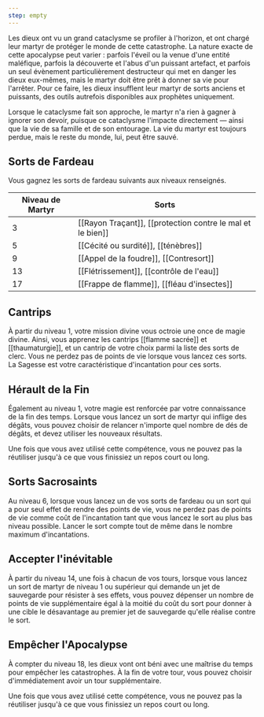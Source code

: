 ```yaml
---
step: empty
---
```

Les dieux ont vu un grand cataclysme se profiler à l'horizon, et ont chargé leur martyr de protéger le monde de cette catastrophe. La nature exacte de cette apocalypse peut varier : parfois l'éveil ou la venue d'une entité maléfique, parfois la découverte et l'abus d'un puissant artefact, et parfois un seul évènement particulièrement destructeur qui met en danger les dieux eux-mêmes, mais le martyr doit être prêt à donner sa vie pour l'arrêter. Pour ce faire, les dieux insufflent leur martyr de sorts anciens et puissants, des outils autrefois disponibles aux prophètes uniquement.

Lorsque le cataclysme fait son approche, le martyr n'a rien à gagner à ignorer son devoir, puisque ce cataclysme l'impacte directement — ainsi que la vie de sa famille et de son entourage. La vie du martyr est toujours perdue, mais le reste du monde, lui, peut être sauvé.

## Sorts de Fardeau

Vous gagnez les sorts de fardeau suivants aux niveaux renseignés. 

| Niveau de Martyr | Sorts                                                       |
| ---------------- | ----------------------------------------------------------- |
| 3                | [[Rayon Traçant]], [[protection contre le mal et le bien]] |
| 5                | [[Cécité ou surdité]], [[ténèbres]]                         |
| 9                | [[Appel de la foudre]], [[Contresort]]                      |
| 13               | [[Flétrissement]], [[contrôle de l'eau]]                    |
| 17               | [[Frappe de flamme]], [[fléau d'insectes]]                  |

## Cantrips

À partir du niveau 1, votre mission divine vous octroie une once de magie divine. Ainsi, vous apprenez les cantrips [[flamme sacrée]] et [[thaumaturgie]], et un cantrip de votre choix parmi la liste des sorts de clerc. Vous ne perdez pas de points de vie lorsque vous lancez ces sorts. La Sagesse est votre caractéristique d'incantation pour ces sorts.

## Hérault de la Fin

Également au niveau 1, votre magie est renforcée par votre connaissance de la fin des temps. Lorsque vous lancez un sort de martyr qui inflige des dégâts, vous pouvez choisir de relancer n'importe quel nombre de dés de dégâts, et devez utiliser les nouveaux résultats.

Une fois que vous avez utilisé cette compétence, vous ne pouvez pas la réutiliser jusqu'à ce que vous finissiez un repos court ou long.

## Sorts Sacrosaints

Au niveau 6, lorsque vous lancez un de vos sorts de fardeau ou un sort qui a pour seul effet de rendre des points de vie, vous ne perdez pas de points de vie comme coût de l'incantation tant que vous lancez le sort au plus bas niveau possible. Lancer le sort compte tout de même dans le nombre maximum d'incantations.

## Accepter l'inévitable

À partir du niveau 14, une fois à chacun de vos tours, lorsque vous lancez un sort de martyr de niveau 1 ou supérieur qui demande un jet de sauvegarde pour résister à ses effets, vous pouvez dépenser un nombre de points de vie supplémentaire égal à la moitié du coût du sort pour donner à une cible le désavantage au premier jet de sauvegarde qu'elle réalise contre le sort.

## Empêcher l'Apocalypse

À compter du niveau 18, les dieux vont ont béni avec une maîtrise du temps pour empêcher les catastrophes. À la fin de votre tour, vous pouvez choisir d'immédiatement avoir un tour supplémentaire.

Une fois que vous avez utilisé cette compétence, vous ne pouvez pas la réutiliser jusqu'à ce que vous finissiez un repos court ou long.